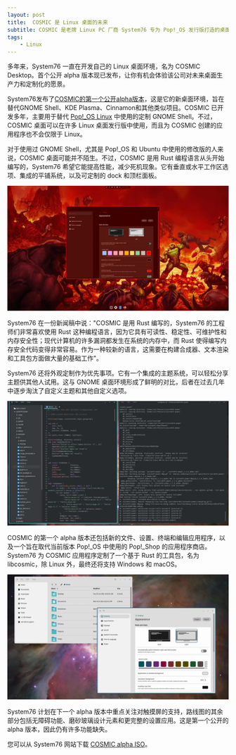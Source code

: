 ```yaml
---
layout: post
title:  COSMIC 是 Linux 桌面的未来
subtitle: COSMIC 是老牌 Linux PC 厂商 System76 专为​​​ Pop!_OS 发行版打造的桌面环境
tags:
    - Linux
---
```


多年来，System76 一直在开发自己的 Linux 桌面环境，名为 COSMIC Desktop。首个公开 alpha 版本现已发布，让你有机会体验该公司对未来桌面生产力和定制化的愿景。

System76发布了[COSMIC的第一个公开alpha版本](https://system76.com/cosmic)，这是它的新桌面环境，旨在替代GNOME Shell、KDE Plasma、Cinnamon和其他类似项目。COSMIC 已开发多年，主要用于替代 [Pop!_OS Linux](https://pop.system76.com/) 中使用的定制 GNOME Shell。不过，COSMIC 桌面可以在许多 Linux 桌面发行版中使用，而且为 COSMIC 创建的应用程序也不会仅限于 Linux。

对于使用过 GNOME Shell，尤其是 Pop!_OS 和 Ubuntu 中使用的修改版的人来说，COSMIC 桌面可能并不陌生。不过，COSMIC 是用 Rust 编程语言从头开始编写的，System76 希望它能提高性能，减少死机现象。它有垂直或水平工作区选项、集成的平铺系统，以及可定制的 dock 和顶栏面板。

![可定制的 dock 和顶栏面板](https://github.com/huijingfei/huijingfei.github.io/blob/master/images/cosmic/cosmic-alpha1-custom-doom-theme-2.webp)

System76 在一份新闻稿中说："COSMIC 是用 Rust 编写的，System76 的工程师们非常喜欢使用 Rust 这种编程语言，因为它具有可读性、稳定性、可维护性和内存安全性；现代计算机的许多漏洞都发生在系统的内存中，而 Rust 使得编写内存安全代码变得非常容易。作为一种较新的语言，这需要在构建合成器、文本渲染和工具包方面做大量的基础工作"。

System76 还将外观定制作为优先事项。它有一个集成的主题系统，可以轻松分享主题供其他人试用。这与 GNOME 桌面环境形成了鲜明的对比，后者在过去几年中逐步淘汰了自定义主题和其他自定义选项。

![COSMIC的第一个alpha版本还包括新的文件、设置、终端和编辑应用程序](https://github.com/huijingfei/huijingfei.github.io/blob/master/images/cosmic/cosmic-alpha1-edit-terminal-tiled.webp)

COSMIC 的第一个 alpha 版本还包括新的文件、设置、终端和编辑应用程序，以及一个旨在取代当前版本 Pop!_OS 中使用的 Pop!_Shop 的应用程序商店。System76 为 COSMIC 应用程序定制了一个基于 Rust 的工具包，名为libcosmic，除 Linux 外，最终还将支持 Windows 和 macOS。

![](https://github.com/huijingfei/huijingfei.github.io/blob/master/images/cosmic/cosmic-alpha1-files-settings-light-mode.webp)

System76 计划在下一个 alpha 版本中重点关注对触摸屏的支持，路线图的其余部分包括无障碍功能、磨砂玻璃设计元素和更完整的设置应用。这是第一个公开的 alpha 版本，因此仍有许多功能缺失。

您可以从 System76 网站下载 [COSMIC alpha ISO](https://system76.com/cosmic)。
